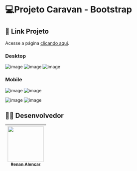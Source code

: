 # 💻Projeto Caravan - Bootstrap

## 🔗 Link Projeto
Acesse a página  [clicando aqui](http://caravan-renan.surge.sh/).

### Desktop
![image](https://user-images.githubusercontent.com/69327864/182991603-a121a443-1daa-4ce1-a9df-7b75d5c4637e.png)
![image](https://user-images.githubusercontent.com/69327864/182991654-80e016d6-ddf2-4e6c-948f-ce433f87362f.png)
![image](https://user-images.githubusercontent.com/69327864/182991688-bbb17d03-d889-4f71-8593-41dd8a2a400f.png)



### Mobile
![image](https://user-images.githubusercontent.com/69327864/182991798-9238127f-33a0-4072-a351-87db57592eac.png)
![image](https://user-images.githubusercontent.com/69327864/182991872-9a82ea23-9dad-479a-aed7-33bfeb80b049.png)

![image](https://user-images.githubusercontent.com/69327864/182991816-3b77bb64-f96e-4691-95c0-66ef95a67c0e.png)
![image](https://user-images.githubusercontent.com/69327864/182991844-eb3769ad-fe7f-49c7-96a5-833f362c0c09.png)

##  :man_technologist: Desenvolvedor
| [<img src="https://avatars.githubusercontent.com/u/69327864?s=96&v=4" width=115><br><sub>Renan Alencar</sub>](https://github.com/Renan-Ma)
| :---: | 
